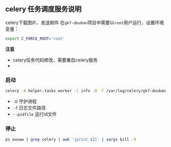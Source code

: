 ## celery 任务调度服务说明

celery下载图片、发送邮件
在`gk7-douban`项目中需要以`root`用户运行，设置环境变量：

```bash
export C_FORCE_ROOT='root'
```

**注意**
+ celery任务代码修改，需要重启celery服务
+ 



### 启动 ###

```bash
celery -A helper.tasks worker -l info -D -f /var/log/celery/gk7-douban.log --pidfile=/var/run/celery.pid
```

+ `-D` 守护进程
+ `-f` 日志文件路径
+ `--pidfile` 运行id文件

### 停止 ###

```bash
ps auxww | grep celery | awk '{print $2}' | xargs kill -9
```
